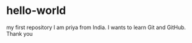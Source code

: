 # hello-world
my first repository
I am priya from India. 
I wants to learn Git and GitHub. 
Thank you 
